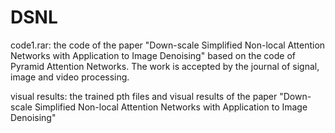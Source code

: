 # DSNL
code1.rar:
the code of the paper "Down-scale Simplified Non-local Attention Networks with Application to Image Denoising" based on the code of Pyramid Attention Networks. 
The work is accepted by the journal of signal, image and video processing.

visual results:
the trained pth files and visual results of the paper "Down-scale Simplified Non-local Attention Networks with Application to Image Denoising"
